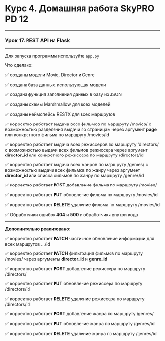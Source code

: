 # Курс 4. Домашняя работа SkyPRO PD 12

______________________________________

### **Урок 17. REST API на Flask**

______________________________________
Для запуска программы используйте `app.py`

Что сделано:

:white_check_mark: созданы модели Movie, Director и Genre

:white_check_mark: создана база данных, использующая модели

:white_check_mark: создана функция заполнения данных в базу из JSON

:white_check_mark: созданы схемы Marshmallow для всех моделей

:white_check_mark: созданы неймспейсы RESTX для всех маршрутов

:white_check_mark: корректно работает выдача всех фильмов по маршруту /movies/ с возможностью разделения выдачи
по страницам через аргумент **page** или конкретного фильма по маршруту /movies/id

:white_check_mark: корректно работает выдача всех режиссеров по маршруту /directors/ с возможностью выдачи всех фильмов
режиссера через аргумент **director_id** или конкретного режиссера по маршруту /directors/id

:white_check_mark: корректно работает выдача всех жанров по маршруту /genres/ с возможностью выдачи всех фильмов
по жанру через аргумент **director_id** или списка фильмов по жанру по маршруту /genres/id

:white_check_mark: корректно работает **POST** добавление фильма по маршруту /movies/

:white_check_mark: корректно работает **PUT** обновление фильма по маршруту /movies/id

:white_check_mark: корректно работает **DELETE** удаление фильма по маршруту /movies/id

:white_check_mark: Обработчики ошибок **404** и **500** и обработчики внутри кода
______________________________________
**Дополнительно реализовано:**

:white_check_mark: корректно работает **PATCH** частичное обновление информации для всех маршрутов .../id

:white_check_mark: корректно работает **PATCH** фильтрация фильмов по маршруту /movies/ через аргументы **director_id**
и **genre_id**

:white_check_mark: корректно работает **POST** добавление режиссера по маршруту /directors/

:white_check_mark: корректно работает **PUT** обновление режиссера по маршруту /directors/id

:white_check_mark: корректно работает **DELETE** удаление режиссера по маршруту /directors/id

:white_check_mark: корректно работает **POST** добавление жанра по маршруту /genres/

:white_check_mark: корректно работает **PUT** обновление жанра по маршруту /genres/id

:white_check_mark: корректно работает **DELETE** удаление жанра по маршруту /genres/id
